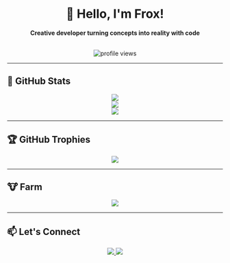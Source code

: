 <!-- 프로필 인사 -->
<div align="center">
  <h1>👋 Hello, I'm Frox!</h1>
  <b>Creative developer turning concepts into reality with code</b>
</div>

<br/>

<!-- 방문자 수 -->
<p align="center">
  <img src="https://komarev.com/ghpvc/?username=froxies&style=for-the-badge" alt="profile views"/>
</p>

<!-- 기술 스택은 그대로 두되 아래에 통계 추가 -->

---

## 🧠 GitHub Stats

<p align="center">
  <img src="https://github-readme-stats.vercel.app/api?username=froxies&show_icons=true&theme=tokyonight" />
  <br/>
  <img src="https://github-readme-streak-stats.herokuapp.com/?user=froxies&theme=tokyonight" />
  <br/>
  <img src="https://github-profile-summary-cards.vercel.app/api/cards/profile-details?username=froxies&theme=tokyonight" />
</p>

---

## 🏆 GitHub Trophies

<p align="center">
  <img src="https://github-profile-trophy.vercel.app/?username=froxies&theme=onestar&no-frame=true&row=1&column=7" />
</p>

---

## 🐮 Farm

<p align="center">
  <a href="https://github.com/devxb/gitanimals">
    <img src="https://render.gitanimals.org/farms/froxies"/>
  </a>
</p>

---

## 📫 Let's Connect

<div align="center">
  <a href="mailto:kimwinterwi@gmail.com">
    <img src="https://img.shields.io/badge/Email-EA4335?style=for-the-badge&logo=gmail&logoColor=white" />
  </a>
  <a href="https://discord.com/users/837570564536270848">
    <img src="https://img.shields.io/badge/Discord-5865F2?style=for-the-badge&logo=discord&logoColor=white" />
  </a>
</div>
